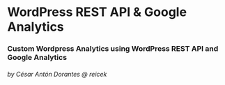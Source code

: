 # WordPress REST API & Google Analytics
### Custom Wordpress Analytics using WordPress REST API and Google Analytics
###### by César Antón Dorantes @ reicek
